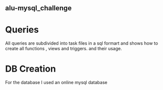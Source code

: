 ## alu-mysql_challenge

# Queries
All queries are subdivided into task files in a sql formart and shows how to create all functions , views and triggers. and their usage.

# DB Creation
For the database I used an online mysql database